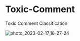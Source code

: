 # Toxic-Comment
Toxic Comment Classification


![photo_2023-02-17_18-27-24](https://user-images.githubusercontent.com/125666789/219710432-43e959a8-a395-4842-956f-3ca0483c731c.jpg)
